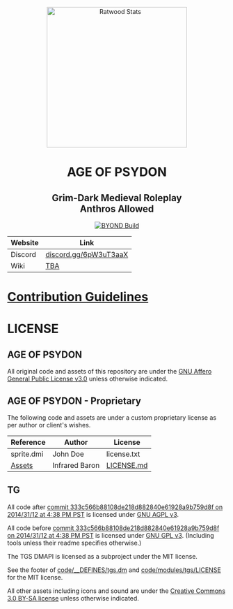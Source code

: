 
<p align="center">
 <img width="322px" src="https://i.postimg.cc/gJ3yV0Jv/ageofpsydon.png" align="center" alt="Ratwood Stats" />
 <h1 align="center">AGE OF PSYDON</h1>
 <h2 align="center">Grim-Dark Medieval Roleplay<br>Anthros Allowed</h2>
</p>

<p align="center">
	<a href="https://github.com/Radioaction-Cyber/Age-of-Psydon/actions/workflows/ci_suite.yml">
      <img alt="BYOND Build" src="https://github.com/Radioaction-Cyber/Age-of-Psydon/actions/workflows/ci_suite.yml/badge.svg" />
    </a>
</p>

<div align="center">

| Website                   | Link                                           |
|---------------------------|------------------------------------------------|
| Discord          | [discord.gg/6pW3uT3aaX](https://discord.gg/6pW3uT3aaX) |
| Wiki                      | [TBA]() |

</div>


<h1>
	<a href="https://github.com/Radioaction-Cyber/Age-of-Psydon/blob/main/CONTRIBUTING.md">
		Contribution Guidelines
	</a>
</h1>


# LICENSE

## AGE OF PSYDON

All original code and assets of this repository are under the [GNU Affero General Public License v3.0](https://www.gnu.org/licenses/agpl-3.0.en.html) unless otherwise indicated.

## AGE OF PSYDON - Proprietary

The following code and assets are under a custom proprietary license as per author or client's wishes.

| Reference                                           | Author   |   License  |
|-----------------------------------------------------|----------|------------|
| sprite.dmi                                          | John Doe | license.txt|
| [Assets](https://github.com/Radioaction-Cyber/Age-of-Psydon/blob/main/icons/roguetown/clothing/licensed-infraredbaron)                                        | Infrared Baron | [LICENSE.md](https://github.com/Radioaction-Cyber/Age-of-Psydon/blob/main/icons/roguetown/clothing/licensed-infraredbaron/LICENSE.md)|


## TG

All code after [commit 333c566b88108de218d882840e61928a9b759d8f on 2014/31/12 at 4:38 PM PST](https://github.com/tgstation/tgstation/commit/333c566b88108de218d882840e61928a9b759d8f) is licensed under [GNU AGPL v3](https://www.gnu.org/licenses/agpl-3.0.html).

All code before [commit 333c566b88108de218d882840e61928a9b759d8f on 2014/31/12 at 4:38 PM PST](https://github.com/tgstation/tgstation/commit/333c566b88108de218d882840e61928a9b759d8f) is licensed under [GNU GPL v3](https://www.gnu.org/licenses/gpl-3.0.html).
(Including tools unless their readme specifies otherwise.)

The TGS DMAPI is licensed as a subproject under the MIT license.

See the footer of [code/__DEFINES/tgs.dm](./code/__DEFINES/tgs.dm) and [code/modules/tgs/LICENSE](./code/modules/tgs/LICENSE) for the MIT license.

All other assets including icons and sound are under the [Creative Commons 3.0 BY-SA license](https://creativecommons.org/licenses/by-sa/3.0/) unless otherwise indicated.
